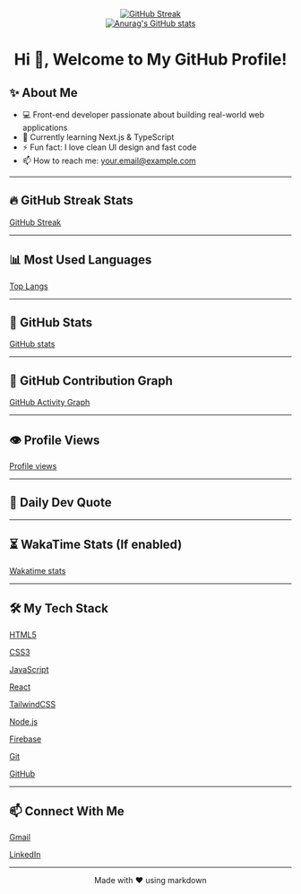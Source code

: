<div align="center">



[![GitHub Streak](https://streak-stats.demolab.com?user=mohammad-ebadi)](https://git.io/streak-stats)
<br/>
[![Anurag's GitHub stats](https://github-readme-stats.vercel.app/api?username=mohammad-ebadi)](https://github.com/mohammad-ebadi/github-readme-stats)

</div>




<h1 align="center">Hi 👋, Welcome to My GitHub Profile!</h1>

## ✨ About Me

- 💻 Front-end developer passionate about building real-world web applications
- 🌱 Currently learning Next.js & TypeScript
- ⚡ Fun fact: I love clean UI design and fast code
- 📫 How to reach me: [your.email@example.com](mailto:your.email@example.com)

---

## 🔥 GitHub Streak Stats

[GitHub Streak](https://streak-stats.demolab.com/?user=YOUR_GITHUB_USERNAME&theme=tokyonight)

---

## 📊 Most Used Languages

[Top Langs](https://github-readme-stats.vercel.app/api/top-langs/?username=YOUR_GITHUB_USERNAME&layout=compact&theme=tokyonight)

---

## 🌟 GitHub Stats

[GitHub stats](https://github-readme-stats.vercel.app/api?username=YOUR_GITHUB_USERNAME&show_icons=true&theme=tokyonight)

---

## 🧠 GitHub Contribution Graph

[GitHub Activity Graph](https://github-readme-activity-graph.cyclic.app/graph?username=YOUR_GITHUB_USERNAME&theme=tokyonight)

---

## 👁️ Profile Views

[Profile views](https://komarev.com/ghpvc/?username=YOUR_GITHUB_USERNAME&color=blueviolet)

---

## 💬 Daily Dev Quote

[](https://quotes-github-readme.vercel.app/api?type=horizontal&theme=dark)

---

## ⏳ WakaTime Stats (If enabled)

<!-- Requires a connected Wakatime account -->

[Wakatime stats](https://github-readme-stats.vercel.app/api/wakatime?username=YOUR_GITHUB_USERNAME)

---

## 🛠️ My Tech Stack

[HTML5](https://img.shields.io/badge/-HTML5-E34F26?style=flat-square&logo=html5&logoColor=white)

[CSS3](https://img.shields.io/badge/-CSS3-1572B6?style=flat-square&logo=css3)

[JavaScript](https://img.shields.io/badge/-JavaScript-F7DF1E?style=flat-square&logo=javascript&logoColor=black)

[React](https://img.shields.io/badge/-React-61DAFB?style=flat-square&logo=react&logoColor=black)

[TailwindCSS](https://img.shields.io/badge/-Tailwind%20CSS-38B2AC?style=flat-square&logo=tailwind-css&logoColor=white)

[Node.js](https://img.shields.io/badge/-Node.js-339933?style=flat-square&logo=node.js&logoColor=white)

[Firebase](https://img.shields.io/badge/-Firebase-FFCA28?style=flat-square&logo=firebase&logoColor=black)

[Git](https://img.shields.io/badge/-Git-F05032?style=flat-square&logo=git&logoColor=white)

[GitHub](https://img.shields.io/badge/-GitHub-181717?style=flat-square&logo=github)

---

## 📫 Connect With Me

[Gmail](https://img.shields.io/badge/-Email-D14836?style=flat-square&logo=gmail&logoColor=white)

[LinkedIn](https://img.shields.io/badge/-LinkedIn-0077B5?style=flat-square&logo=linkedin&logoColor=white)

---

<p align="center">Made with ❤️ using markdown</p>




